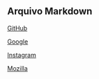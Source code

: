 ## Arquivo Markdown

[GitHub](https://github.com/)

[Google](https://www.google.com.br/?hl=pt-BR)

[Instagram](https://www.instagram.com/)

[Mozilla](https://developer.mozilla.org/)
